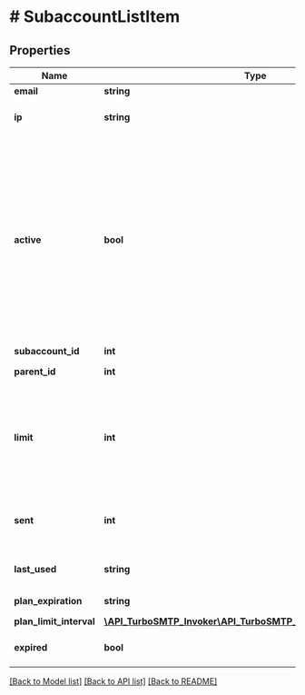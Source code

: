 # # SubaccountListItem

## Properties

Name | Type | Description | Notes
------------ | ------------- | ------------- | -------------
**email** | **string** |  |
**ip** | **string** | IP address to use for sending emails. | [optional]
**active** | **bool** | Active subaccounts can be used for login purpose, while users can´t login to inactive subaccounts. Notice that in order to be able to send emails the subaccount subscription must also be active. User can set subaccounts to active / inactive from the dashboard. |
**subaccount_id** | **int** | Sub account Id | [optional]
**parent_id** | **int** | Sub account parent Id | [optional]
**limit** | **int** | The ammount of emails the sub account is allowed to send over the period specified by plan_limit_interval. Value -1 means no limit. |
**sent** | **int** | The ammount of sent emails from the sub account over the current period. | [optional]
**last_used** | **string** | The date time the sub account was last used. | [optional]
**plan_expiration** | **string** | Expiration date time of the plan. | [optional]
**plan_limit_interval** | [**\API_TurboSMTP_Invoker\API_TurboSMTP_Model\SmtpLimitInterval**](SmtpLimitInterval.md) |  | [optional]
**expired** | **bool** | Expired if plan expiration date is overdue. | [optional]

[[Back to Model list]](../../README.md#models) [[Back to API list]](../../README.md#endpoints) [[Back to README]](../../README.md)
